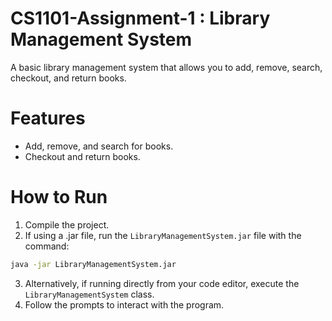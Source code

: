 # CS1101-Assignment-1 : Library Management System
A basic library management system that allows you to add, remove, search, checkout, and return books.

# Features
- Add, remove, and search for books.
- Checkout and return books.

# How to Run
1. Compile the project.
2. If using a .jar file, run the `LibraryManagementSystem.jar` file with the command:

```bash
java -jar LibraryManagementSystem.jar
```

3. Alternatively, if running directly from your code editor, execute the `LibraryManagementSystem` class.
4. Follow the prompts to interact with the program.

